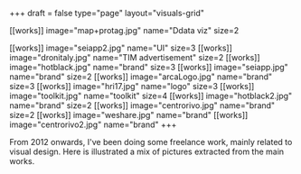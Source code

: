 +++
draft = false
type="page"
layout="visuals-grid"

[[works]]
image="map+protag.jpg"
name="Ddata viz"
size=2

[[works]]
image="seiapp2.jpg"
name="UI"
size=3
[[works]]
image="dronitaly.jpg"
name="TIM advertisement"
size=2
[[works]]
image="hotblack.jpg"
name="brand"
size=3
[[works]]
image="seiapp.jpg"
name="brand"
size=2
[[works]]
image="arcaLogo.jpg"
name="brand"
size=3
[[works]]
image="hri17.jpg"
name="logo"
size=3
[[works]]
image="toolkit.jpg"
name="toolkit"
size=4
[[works]]
image="hotblack2.jpg"
name="brand"
size=2
[[works]]
image="centrorivo.jpg"
name="brand"
size=2
[[works]]
image="weshare.jpg"
name="brand"
[[works]]
image="centrorivo2.jpg"
name="brand"
+++

From 2012 onwards, I've been doing some freelance work, mainly related to visual design. Here is illustrated a mix of pictures extracted from the main works.
